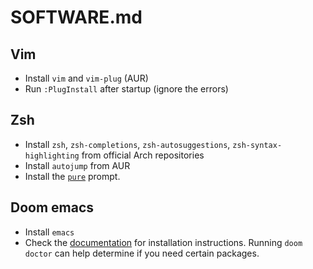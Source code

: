 # SOFTWARE.md

## Vim
* Install `vim` and `vim-plug` (AUR)
* Run `:PlugInstall` after startup (ignore the errors)

## Zsh
* Install `zsh`, `zsh-completions`, `zsh-autosuggestions`, `zsh-syntax-highlighting` from official Arch repositories
* Install `autojump` from AUR
* Install the [`pure`](https://github.com/sindresorhus/pure) prompt.

## Doom emacs
* Install `emacs`
* Check the [documentation](https://github.com/hlissner/doom-emacs) for installation instructions. Running `doom doctor` can help determine if you need certain packages.
